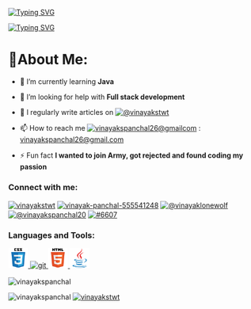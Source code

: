 <a href="https://git.io/typing-svg"><img src="https://readme-typing-svg.demolab.com?font=ubuntu&size=35&duration=1700&pause=1000&color=F7F7F7&width=435&lines=Hi%F0%9F%91%8B%2C+I'm+Vinayak" alt="Typing SVG" /></a>

<a href="https://git.io/typing-svg"><img src="https://readme-typing-svg.demolab.com?font=ubuntu&size=35&duration=3500&pause=1000&color=F7F7F7&width=435&lines=Wannabe+Full+Stack+Dev" alt="Typing SVG" /></a>

# 🚀About Me:

- 🌱 I’m currently learning **Java**

- 🤝 I’m looking for help with **Full stack development**

- 📝 I regularly write articles on <a href = "https://vinayakpanchal.hashnode.dev/" target ="_blank"><img src = "https://img.shields.io/badge/Hashnode-2962FF?style=for-the-badge&logo=hashnode&logoColor=white" alt="@vinayakstwt" width = "70" height = "20" ></a>

- 📫 How to reach me <a href = "vinayakspanchal26@gmail.com" ><img src="https://img.shields.io/badge/Gmail-D14836?style=for-the-badge&logo=gmail&logoColor=white" alt ="vinayakspanchal26@gmailcom" width = "70" height = "20" ></a> : vinayakspanchal26@gmail.com

- ⚡ Fun fact **I wanted to join Army, got rejected and found coding my passion**

<h3 align="left">Connect with me:</h3>
<p align="left">
<a href="https://twitter.com/vinayakstwt" target="blank"><img align="center" src="https://raw.githubusercontent.com/rahuldkjain/github-profile-readme-generator/master/src/images/icons/Social/twitter.svg" alt="vinayakstwt" height="30" width="40" /></a>
<a href="https://linkedin.com/in/vinayak-panchal-555541248" target="blank"><img align="center" src="https://raw.githubusercontent.com/rahuldkjain/github-profile-readme-generator/master/src/images/icons/Social/linked-in-alt.svg" alt="vinayak-panchal-555541248" height="30" width="40" /></a>
<a href="https://hashnode.com/@vinayaklonewolf" target="blank"><img align="center" src="https://raw.githubusercontent.com/rahuldkjain/github-profile-readme-generator/master/src/images/icons/Social/hashnode.svg" alt="@vinayaklonewolf" height="30" width="40" /></a>
<a href="https://medium.com/@vinayakspanchal20" target="blank"><img align="center" src="https://raw.githubusercontent.com/rahuldkjain/github-profile-readme-generator/master/src/images/icons/Social/medium.svg" alt="@vinayakspanchal20" height="30" width="40" /></a>
<a href="https://discord.gg/#6607" target="blank"><img align="center" src="https://raw.githubusercontent.com/rahuldkjain/github-profile-readme-generator/master/src/images/icons/Social/discord.svg" alt="#6607" height="30" width="40" /></a>
</p>

<h3 align="left">Languages and Tools:</h3>
<p align="left"> <a href="https://www.w3schools.com/css/" target="_blank" rel="noreferrer"> <img src="https://raw.githubusercontent.com/devicons/devicon/master/icons/css3/css3-original-wordmark.svg" alt="css3" width="40" height="40"/> </a> <a href="https://git-scm.com/" target="_blank" rel="noreferrer"> <img src="https://www.vectorlogo.zone/logos/git-scm/git-scm-icon.svg" alt="git" width="40" height="40"/> </a> <a href="https://www.w3.org/html/" target="_blank" rel="noreferrer"> <img src="https://raw.githubusercontent.com/devicons/devicon/master/icons/html5/html5-original-wordmark.svg" alt="html5" width="40" height="40"/> </a> <a href="https://www.java.com" target="_blank" rel="noreferrer"> <img src="https://raw.githubusercontent.com/devicons/devicon/master/icons/java/java-original.svg" alt="java" width="40" height="40"/> </a> </p>

<p><img align="center" src="https://github-readme-streak-stats.herokuapp.com/?user=vinayakspanchal&" alt="vinayakspanchal" /></p>

<span align="left"> <img src="https://komarev.com/ghpvc/?username=vinayakspanchal&label=Profile%20views&color=0e75b6&style=flat" alt="vinayakspanchal" /> </span>
<span align="left"> <a href="https://twitter.com/vinayakstwt" target="blank"><img src="https://img.shields.io/twitter/follow/vinayakstwt?logo=twitter&style=for-the-badge" alt="vinayakstwt" /></a> </span>






